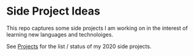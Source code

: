 # Side Project Ideas

This repo captures some side projects I am working on in the interest of learning new languages and technoloiges.

See [Projects](https://github.com/JimmyCollins/side-projects-ideas/projects/1) for the list / status of my 2020 side projects.
